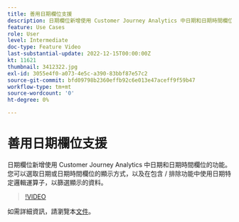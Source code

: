 ```yaml
---
title: 善用日期欄位支援
description: 日期欄位新增使用 Customer Journey Analytics 中日期和日期時間欄位的功能。您可以選取日期或日期時間欄位的顯示方式，以及在包含 / 排除功能中使用日期特定邏輯運算子，以篩選顯示的資料。
feature: Use Cases
role: User
level: Intermediate
doc-type: Feature Video
last-substantial-update: 2022-12-15T00:00:00Z
kt: 11621
thumbnail: 3412322.jpg
exl-id: 3055e4f0-a073-4e5c-a390-83bbf87e57c2
source-git-commit: bfd09798b2360effb92c6e013e47aceff9f59b47
workflow-type: tm+mt
source-wordcount: '0'
ht-degree: 0%

---
```


# 善用日期欄位支援

日期欄位新增使用 Customer Journey Analytics 中日期和日期時間欄位的功能。您可以選取日期或日期時間欄位的顯示方式，以及在包含 / 排除功能中使用日期特定邏輯運算子，以篩選顯示的資料。

>[!VIDEO](https://video.tv.adobe.com/v/3412322/?quality=12&learn=on)

如需詳細資訊，請瀏覽本[文件](https://experienceleague.adobe.com/docs/analytics-platform/using/cja-usecases/data-views/data-views-usecases.html?lang=zh-Hant#date)。
